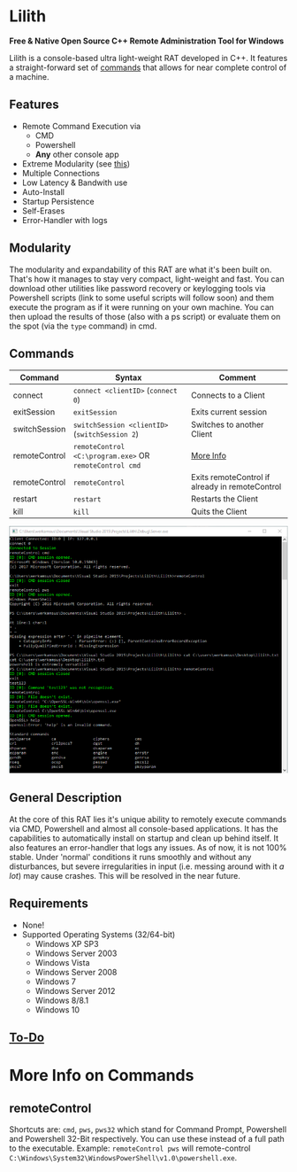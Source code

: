 # Lilith

**Free & Native Open Source C++ Remote Administration Tool for Windows**

Lilith is a console-based ultra light-weight RAT developed in C++. It features a straight-forward set of [commands](#commands) that allows for near complete control of a machine.

Features
---
* Remote Command Execution via
  * CMD
  * Powershell
  * **Any** other console app
* Extreme Modularity (see [this](#modularity))
* Multiple Connections
* Low Latency & Bandwith use
* Auto-Install
* Startup Persistence
* Self-Erases
* Error-Handler with logs

Modularity
---
The modularity and expandability of this RAT are what it's been built on. That's how it manages to stay very compact, light-weight and fast. You can download other utilities like password recovery or keylogging tools via Powershell scripts (link to some useful scripts will follow soon) and them execute the program as if it were running on your own machine. You can then upload the results of those (also with a ps script) or evaluate them on the spot (via the `type` command) in cmd.

Commands
---
|Command|Syntax|Comment|
|-------|------|---------|
|connect|`connect <clientID>` (`connect 0`)|Connects to a Client|
|exitSession|`exitSession`|Exits current session|
|switchSession|`switchSession <clientID>` (`switchSession 2`)|Switches to another Client|
|remoteControl|`remoteControl <C:\program.exe>` OR `remoteControl cmd`|[More Info](#remotecontrol)|
|remoteControl|`remoteControl`|Exits remoteControl if already in remoteControl|
|restart|`restart`|Restarts the Client|
|kill|`kill`|Quits the Client|

  ![Demo Image](/images/demo.png)

General Description
---
At the core of this RAT lies it's unique ability to remotely execute commands via CMD, Powershell and almost all console-based applications. It has the capabilities to automatically install on startup and clean up behind itself. It also features an error-handler that logs any issues. As of now, it is not 100% stable. Under 'normal' conditions it runs smoothly and without any disturbances, but severe irregularities in input (i.e. messing around with it *a lot*) may cause crashes. This will be resolved in the near future.

Requirements
---
* None!
* Supported Operating Systems (32/64-bit)
  * Windows XP SP3
  * Windows Server 2003
  * Windows Vista
  * Windows Server 2008
  * Windows 7
  * Windows Server 2012
  * Windows 8/8.1
  * Windows 10

[To-Do](https://github.com/werkamsus/lilith/blob/master/todo.md)
---

# More Info on Commands

remoteControl
---
Shortcuts are: `cmd`, `pws`, `pws32` which stand for Command Prompt, Powershell and Powershell 32-Bit respectively. You can use these instead of a full path to the executable. Example: `remoteControl pws` will remote-control `C:\Windows\System32\WindowsPowerShell\v1.0\powershell.exe`.
